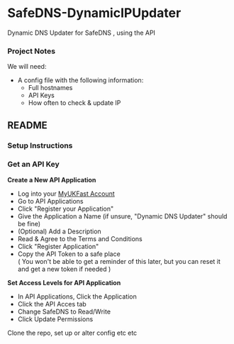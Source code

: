 # SafeDNS-DynamicIPUpdater
Dynamic DNS Updater for SafeDNS , using the API


### Project Notes

We will need:
- A config file with the following information:
  - Full hostnames
  - API Keys
  - How often to check & update IP

## README

### Setup Instructions

### Get an API Key

**Create a New API Application**

- Log into your [MyUKFast Account](my.ukfast.co.uk)
- Go to API Applications
- Click "Register your Application"
- Give the Application a Name (if unsure, "Dynamic DNS Updater" should be fine)
- (Optional) Add a Description
- Read & Agree to the Terms and Conditions
- Click "Register Application"
- Copy the API Token to a safe place <br> ( You won't be able to get a reminder of this later, but you can reset it and get a new token if needed )

**Set Access Levels for API Application**
- In API Applications, Click the Application
- Click the API Acces tab
- Change SafeDNS to Read/Write
- Click Update Permissions

Clone the repo, set up or alter config etc etc
